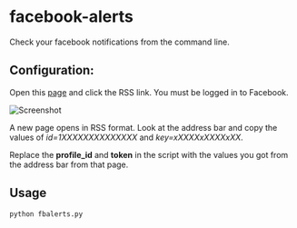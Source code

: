 # facebook-alerts

Check your facebook notifications from the command line.

## Configuration:

Open this [page](http://www.facebook.com/notifications) and click the RSS link. You must be logged in to Facebook.

![Screenshot](http://i.imgur.com/zQTW2jc.png?1)

A new page opens in RSS format. Look at the address bar and copy the values of _id=1XXXXXXXXXXXXXX_ and _key=xXXXXxXXXXxXX_.

Replace the **profile_id** and **token** in the script with the values you got from the address bar from that page.

## Usage

`python fbalerts.py`
